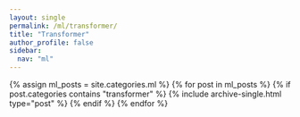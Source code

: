 ```yaml
---
layout: single
permalink: /ml/transformer/
title: "Transformer"
author_profile: false
sidebar:
  nav: "ml"
---
```


{% assign ml_posts = site.categories.ml %}
{% for post in ml_posts %}
  {% if post.categories contains "transformer" %}
    {% include archive-single.html type="post" %}
  {% endif %}
{% endfor %}
